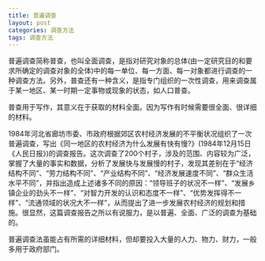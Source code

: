```yaml
---
title: 普遍调查
layout: post
categories: 调查方法
tags: 调查方法
---
```


普遍调查简称普查，也叫全面调查，是指对研究对象的总体(由一定研究目的和要求所确定的调查对象的全体)中的每一单位、每一方面、每一对象都进行调查的一种调查方法。另外，普查还有一种含义，是指专门组织的一次性调查，用来调查属于某一地区、某一时期一定事物或现象的状态，如人口普查。

普查用于写作，其意义在于获取的材料全面。因为写作有时候需要很全面、很详细的材料。

1984年河北省廊坊市委、市政府根据郊区农村经济发展的不平衡状况组织了一次普遍调查，写出《同一地区的农村经济为什么发展有快有慢?》(1984年12月15日《人民日报》)的调查报告。这次调查了200个村子，涉及的范围、内容较为广泛，掌握了大量的事实和数据，分析了发展快与发展慢的村子，发现其差别在于“经济结构不同”、“劳力结构不同”、“产业结构不同”、“经济发展速度不同”、“群众生活水平不同”，并指出造成上述诸多不同的原因：“领导班子的状况不一样”、“发展乡镇企业的劲头不一样”、“对智力开发的认识和态度不一样”、“优势发挥得不一样”、“流通领域的状况大不一样”，从而提出了进一步发展农村经济的规划和措施。很显然，这篇调查报告之所以有说服力，是以普遍、全面、广泛的调查为基础的。

普遍调查法虽能占有所需的详细材料，但却要投入大量的人力、物力、财力，一般多用于政府部门。 